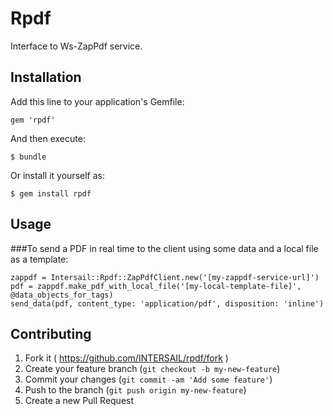 # Rpdf

Interface to Ws-ZapPdf service.

## Installation

Add this line to your application's Gemfile:

    gem 'rpdf'

And then execute:

    $ bundle

Or install it yourself as:

    $ gem install rpdf

## Usage

###To send a PDF in real time to the client using some data and a local file as a template:
 
    zappdf = Intersail::Rpdf::ZapPdfClient.new('[my-zappdf-service-url]')
    pdf = zappdf.make_pdf_with_local_file('[my-local-template-file]', @data_objects_for_tags)
    send_data(pdf, content_type: 'application/pdf', disposition: 'inline') 

## Contributing

1. Fork it ( https://github.com/INTERSAIL/rpdf/fork )
2. Create your feature branch (`git checkout -b my-new-feature`)
3. Commit your changes (`git commit -am 'Add some feature'`)
4. Push to the branch (`git push origin my-new-feature`)
5. Create a new Pull Request
